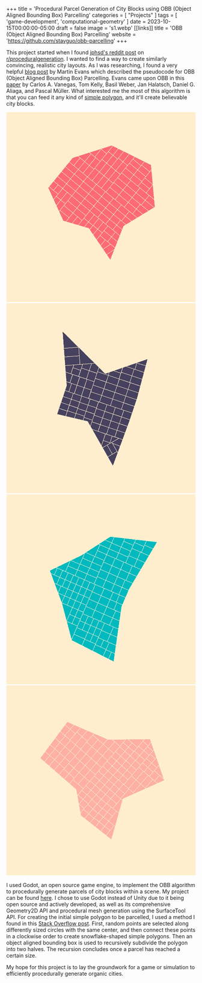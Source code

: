 +++
title = 'Procedural Parcel Generation of City Blocks using OBB (Object Aligned Bounding Box) Parcelling'
categories = [ "Projects" ]
tags = [ 'game-development', 'computational-geometry' ]
date = 2023-10-15T00:00:00-05:00
draft = false
image = 's1.webp'
[[links]]
title = 'OBB (Object Aligned Bounding Box) Parcelling'
website = 'https://github.com/stavguo/obb-parcelling'
+++

This project started when I found [jphsd's reddit post](<https://www.reddit.com/r/proceduralgeneration/comments/167mfpb/neighborhood_subdivision/>) on [r/proceduralgeneration](<https://www.reddit.com/r/proceduralgeneration/>). I wanted to find a way to create similarly convincing, realistic city layouts. As I was researching, I found a very helpful [blog post](<https://martindevans.me/game-development/2015/12/27/Procedural-Generation-For-Dummies-Lots/>) by Martin Evans which described the pseudocode for OBB (Object Aligned Bounding Box) Parcelling. Evans came upon OBB in this [paper](<https://www.cs.purdue.edu/cgvlab/papers/aliaga/eg2012.pdf>) by Carlos A. Vanegas, Tom Kelly, Basil Weber, Jan Halatsch, Daniel G. Aliaga, and Pascal Müller. What interested me the most of this algorithm is that you can feed it any kind of [simple polygon](<https://en.wikipedia.org/wiki/Simple_polygon>), and it'll create believable city blocks.  

![Image 1](s1.webp) ![Image 2](s2.webp)
![Image 3](s3.webp) ![Image 4](s4.webp)

I used Godot, an open source game engine, to implement the OBB algorithm to procedurally generate parcels of city blocks within a scene. My project can be found [here](<https://github.com/stavguo/obb-parcelling>). I chose to use Godot instead of Unity due to it being open source and actively developed, as well as its comprehensive Geometry2D API and procedural mesh generation using the SurfaceTool API. For creating the initial simple polygon to be parcelled, I used a method I found in this [Stack Overflow post](<https://stackoverflow.com/a/8997139>). First, random points are selected along differently sized circles with the same center, and then connect these points in a clockwise order to create snowflake-shaped simple polygons. Then an object aligned bounding box is used to recursively subdivide the polygon into two halves. The recursion concludes once a parcel has reached a certain size.

My hope for this project is to lay the groundwork for a game or simulation to efficiently procedurally generate organic cities.